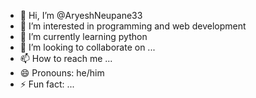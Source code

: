 - 👋 Hi, I’m @AryeshNeupane33
- 👀 I’m interested in programming and web development
- 🌱 I’m currently learning python
- 💞️ I’m looking to collaborate on ...
- 📫 How to reach me ...
- 😄 Pronouns: he/him
- ⚡ Fun fact: ...

